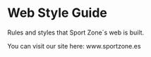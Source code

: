 # Web Style Guide
<p>Rules and styles that Sport Zone´s web is built.</p>
<p>You can visit our site here: www.sportzone.es</p>
